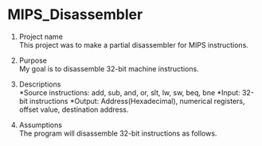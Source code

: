 # MIPS_Disassembler

1. Project name<br />
This project was to make a partial disassembler for MIPS instructions.

2. Purpose<br />
My goal is to disassemble 32-bit machine instructions.

3. Descriptions<br />
*Source instructions: add, sub, and, or, slt, lw, sw, beq, bne
*Input: 32-bit instructions
*Output: Address(Hexadecimal), numerical registers, offset value, destination address.

4. Assumptions<br />
The program will disassemble 32-bit instructions as follows.
